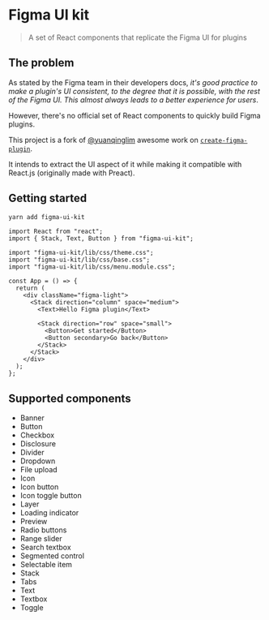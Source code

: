 # Figma UI kit

> A set of React components that replicate the Figma UI for plugins

## The problem

As stated by the Figma team in their developers docs, *it's good practice to make a plugin's UI consistent, to the degree that it is possible, with the rest of the Figma UI. This almost always leads to a better experience for users*.

However, there's no official set of React components to quickly build Figma plugins.

This project is a fork of [@yuanqinglim](https://twitter.com/yuanqinglim) awesome work on [`create-figma-plugin`](https://github.com/yuanqing/create-figma-plugin).

It intends to extract the UI aspect of it while making it compatible with React.js (originally made with Preact).

## Getting started

```sh
yarn add figma-ui-kit
```

```tsx
import React from "react";
import { Stack, Text, Button } from "figma-ui-kit";

import "figma-ui-kit/lib/css/theme.css";
import "figma-ui-kit/lib/css/base.css";
import "figma-ui-kit/lib/css/menu.module.css";

const App = () => {
  return (
    <div className="figma-light">
      <Stack direction="column" space="medium">
        <Text>Hello Figma plugin</Text>
        
        <Stack direction="row" space="small">
          <Button>Get started</Button>
          <Button secondary>Go back</Button>
        </Stack>
      </Stack>
    </div>
  );
};
```

## Supported components

- Banner
- Button
- Checkbox
- Disclosure
- Divider
- Dropdown
- File upload
- Icon
- Icon button
- Icon toggle button
- Layer
- Loading indicator
- Preview
- Radio buttons
- Range slider
- Search textbox
- Segmented control
- Selectable item
- Stack
- Tabs
- Text
- Textbox
- Toggle
